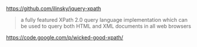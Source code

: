 https://github.com/ilinsky/jquery-xpath

> a fully featured XPath 2.0 query language implementation which can be used to query both HTML and XML documents in all web browsers

https://code.google.com/p/wicked-good-xpath/
